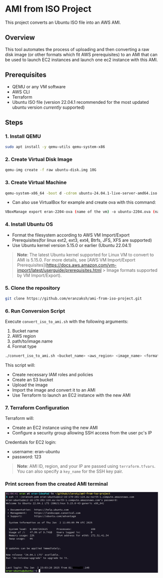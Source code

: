 # AMI from ISO Project

This project converts an Ubuntu ISO file into an AWS AMI.

## Overview

This tool automates the process of uploading and then converting a raw disk image (or other formats which fit AWS prerequisites) to an AMI that can be used to launch EC2 instances and launch one ec2 instance with this AMI.

## Prerequisites

- QEMU or any VM software
- AWS CLI
- Terraform
- Ubuntu ISO file (version 22.04.1 recommended for the most updated ubuntu version *currently* supported)

## Steps

### 1. Install QEMU
```bash
sudo apt install -y qemu-utils qemu-system-x86
```
### 2. Create Virtual Disk Image
```bash
qemu-img create -f raw ubuntu-disk.img 10G
```

### 3. Create Virtual Machine
```bash
qemu-system-x86_64 -boot d -cdrom ubuntu-24.04.1-live-server-amd64.iso -drive file=ubuntu-disk.img,format=raw -m 2048
```
* Can also use VirtualBox for example and create ova with this command:
```bash
VBoxManage export eran-2204-ova (name of the vm) -o ubuntu-2204.ova (name for .ova)
```
### 4. Install Ubuntu OS
- Format the filesystem according to AWS VM Import/Export Prerequisites(for linux ext2, ext3, ext4, Btrfs, JFS, XFS are supported)
- Use Ubuntu kernel version 5.15.0 or earlier (Ubuntu 22.04.1)

> **Note**: The latest Ubuntu kernel supported for Linux VM to convert to AMI is 5.15.0. For more details, see [AWS VM Import/Export Prerequisites](https://docs.aws.amazon.com/vm-import/latest/userguide/prerequisites.html > Image formats supported by VM Import/Export).

### 5. Clone the repository
```bash
git clone https://github.com/eranzaksh/ami-from-iso-project.git
```

### 6. Run Conversion Script
Execute `convert_iso_to_ami.sh` with the following arguments:

1. Bucket name
2. AWS region
3. path/to/image.name
4. Format type
```bash
./convert_iso_to_ami.sh <bucket_name> <aws_region> <image_name> <format_type>
```
This script will:
- Create necessary IAM roles and policies
- Create an S3 bucket
- Upload the image
- Import the image and convert it to an AMI
- Use Terraform to launch an EC2 instance with the new AMI

### 7. Terraform Configuration

Terraform will:
- Create an EC2 instance using the new AMI
- Configure a security group allowing SSH access from the user pc's IP

Credentials for EC2 login:
- username: eran-ubuntu
- password: 123

> **Note**: AMI ID, region, and your IP are passed using `terraform.tfvars`. You can also specify a `key_name` for the SSH key pair.
 ### Print screen from the created AMI terminal
 ![Terminal screenshot](Screenshot_from_terminal.png)